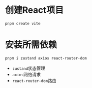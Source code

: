 # 创建React项目

```markdown
pnpm create vite
```

# 安装所需依赖

```markdown
pnpm i zustand axios react-router-dom
```

- `zustand`状态管理
- `axios`网络请求
- `react-router-dom`路由



